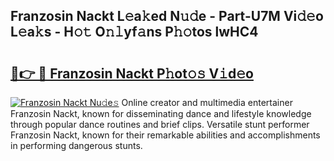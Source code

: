 ## Franzosin Nackt L𝚎a𝚔ed N𝚞𝚍e - Part-U7M Vi𝚍𝚎o L𝚎a𝚔s - H𝚘𝚝 O𝚗𝚕yf𝚊ns P𝚑𝚘tos lwHC4

# <h2><a href="http://kf8d3v.oniu.top/?m=Franzosin+Nackt">🔗👉 🔴 Franzosin Nackt P𝚑ot𝚘𝚜 V𝚒d𝚎o</a></h2>

[![Franzosin Nackt Nu𝚍e𝚜](https://i.imgur.com/0qMVB7G.gif)](http://kf8d3v.oniu.top/?m=Franzosin+Nackt)
Online creator and multimedia entertainer Franzosin Nackt, known for disseminating dance and lifestyle knowledge through popular dance routines and brief clips. Versatile stunt performer Franzosin Nackt, known for their remarkable abilities and accomplishments in performing dangerous stunts.  
